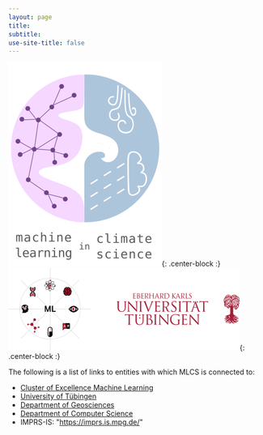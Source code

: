 ```yaml
---
layout: page
title:
subtitle:
use-site-title: false
---
```

![MLCS-Logo](/img/mlcs_logo_small.png){: .center-block :}
![Funding-Sources-Logos](/img/utue_coe_logos.png){: .center-block :}

The following is a list of links to entities with which MLCS is
connected to:
- [Cluster of Excellence Machine Learning](https://www.ml-in-science.uni-tuebingen.de)
- [University of Tübingen](https://uni-tuebingen.de)
- [Department of Geosciences](https://uni-tuebingen.de/en/82353)
- [Department of Computer Science](https://uni-tuebingen.de/en/13825)
- IMPRS-IS: "https://imprs.is.mpg.de/"
